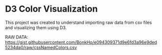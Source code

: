 # D3 Color Visualization

This project was created to understand importing raw data from csv files and visualizing them using D3.

RAW DATA: https://gist.githubusercontent.com/BonkHo/e094309371d9e6fd3a96e9ded5234da0/raw/cssNamedColors.csv
